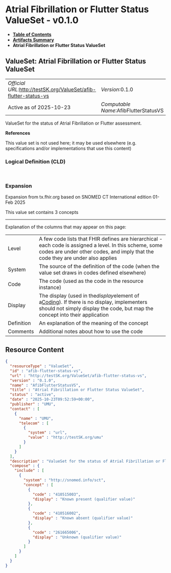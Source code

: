 # Atrial Fibrillation or Flutter Status ValueSet - v0.1.0

* [**Table of Contents**](toc.md)
* [**Artifacts Summary**](artifacts.md)
* **Atrial Fibrillation or Flutter Status ValueSet**

## ValueSet: Atrial Fibrillation or Flutter Status ValueSet 

| | |
| :--- | :--- |
| *Official URL*:http://testSK.org/ValueSet/afib-flutter-status-vs | *Version*:0.1.0 |
| Active as of 2025-10-23 | *Computable Name*:AfibFlutterStatusVS |

 
ValueSet for the status of Atrial Fibrillation or Flutter assessment. 

 **References** 

This value set is not used here; it may be used elsewhere (e.g. specifications and/or implementations that use this content)

### Logical Definition (CLD)

 

### Expansion

Expansion from tx.fhir.org based on SNOMED CT International edition 01-Feb 2025

This value set contains 3 concepts

-------

 Explanation of the columns that may appear on this page: 

| | |
| :--- | :--- |
| Level | A few code lists that FHIR defines are hierarchical - each code is assigned a level. In this scheme, some codes are under other codes, and imply that the code they are under also applies |
| System | The source of the definition of the code (when the value set draws in codes defined elsewhere) |
| Code | The code (used as the code in the resource instance) |
| Display | The display (used in the*display*element of a[Coding](http://hl7.org/fhir/R5/datatypes.html#Coding)). If there is no display, implementers should not simply display the code, but map the concept into their application |
| Definition | An explanation of the meaning of the concept |
| Comments | Additional notes about how to use the code |



## Resource Content

```json
{
  "resourceType" : "ValueSet",
  "id" : "afib-flutter-status-vs",
  "url" : "http://testSK.org/ValueSet/afib-flutter-status-vs",
  "version" : "0.1.0",
  "name" : "AfibFlutterStatusVS",
  "title" : "Atrial Fibrillation or Flutter Status ValueSet",
  "status" : "active",
  "date" : "2025-10-23T09:52:59+00:00",
  "publisher" : "UMU",
  "contact" : [
    {
      "name" : "UMU",
      "telecom" : [
        {
          "system" : "url",
          "value" : "http://testSK.org/umu"
        }
      ]
    }
  ],
  "description" : "ValueSet for the status of Atrial Fibrillation or Flutter assessment.",
  "compose" : {
    "include" : [
      {
        "system" : "http://snomed.info/sct",
        "concept" : [
          {
            "code" : "410515003",
            "display" : "Known present (qualifier value)"
          },
          {
            "code" : "410516002",
            "display" : "Known absent (qualifier value)"
          },
          {
            "code" : "261665006",
            "display" : "Unknown (qualifier value)"
          }
        ]
      }
    ]
  }
}

```
